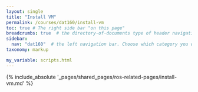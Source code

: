 ```yaml
---
layout: single
title: "Install VM"
permalink: /courses/dat160/install-vm
toc: true # The right side bar "on this page"
breadcrumbs: true  # the directory-of-documents type of header navigation
sidebar:
  nav: "dat160"  # the left navigation bar. Choose which category you want.
taxonomy: markup

my_variable: scripts.html
---
```



{% include_absolute '_pages/shared_pages/ros-related-pages/install-vm.md' %}